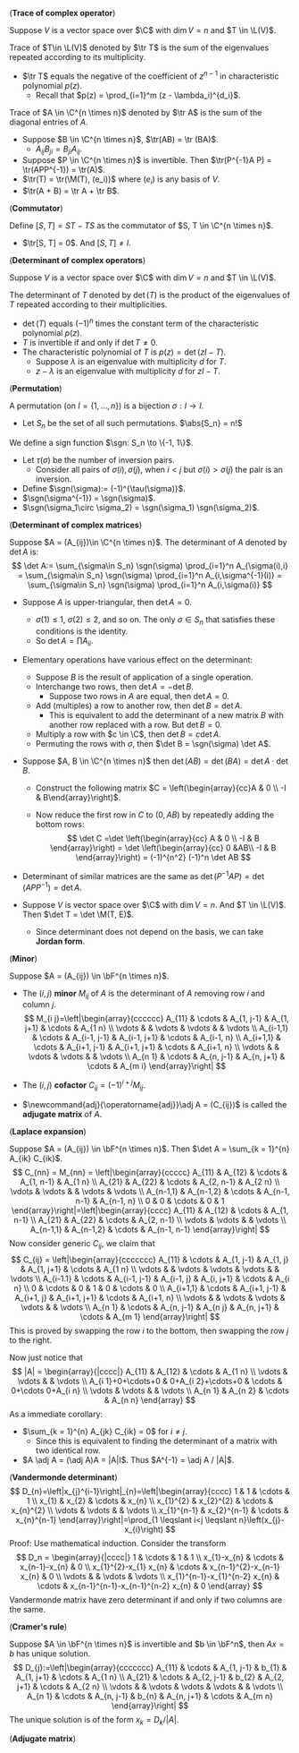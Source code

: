 (**Trace of complex operator**)

Suppose $V$ is a vector space over $\C$ with $\dim V = n$ and $T \in \L(V)$.

Trace of $T\in \L(V)$ denoted by $\tr T$ is the sum of the eigenvalues repeated according to its multiplicity.

- $\tr T$ equals the negative of the coefficient of $z^{n - 1}$ in characteristic polynomial $p(z)$.
  - Recall that $p(z) = \prod_{i=1}^m (z - \lambda_i)^{d_i}$.

Trace of $A \in \C^{n \times n}$ denoted by $\tr A$ is the sum of the diagonal entries of $A$.

- Suppose $B \in \C^{n \times n}$, $\tr(AB) = \tr (BA)$.
  - $A_{ij}B_{ji} = B_{ji} A_{ij}$.
- Suppose $P \in \C^{n \times n}$ is invertible. Then $\tr(P^{-1}A P) = \tr(APP^{-1}) = \tr(A)$.
- $\tr(T) = \tr(\M(T), (e_i))$ where $(e_i)$ is any basis of $V$.
- $\tr(A + B) = \tr A + \tr B$.

(**Commutator**)

Define $[S, T] = ST - TS$ as the commutator of $S, T \in \C^{n \times n}$.

- $\tr[S, T] = 0$. And $[S, T] \neq I$.

(**Determinant of complex operators**)

Suppose $V$ is a vector space over $\C$ with $\dim V = n$ and $T \in \L(V)$.

The determinant of $T$ denoted by $\det(T)$ is the product of the eigenvalues of $T$ repeated according to their multiplicities.

- $\det(T)$ equals $(-1)^n$ times the constant term of the characteristic polynomial $p(z)$.
- $T$ is invertible if and only if $\det T \neq 0$.
- The characteristic polynomial of $T$ is $p(z) = \det(zI - T)$.
  - Suppose $\lambda$ is an eigenvalue with multiplicity $d$ for $T$.
  - $z - \lambda$ is an eigenvalue with multiplicity $d$ for $zI - T$.

(**Permutation**)

A permutation (on $I = \{1, \ldots, n\}$) is a bijection $\sigma: I \to I$.

- Let $S_n$ be the set of all such permutations. $\abs{S_n} = n!$

We define a sign function $\sgn: S_n \to \{-1, 1\}$.

- Let $\tau(\sigma)$ be the number of inversion pairs.
  - Consider all pairs of $\sigma(i), \sigma(j)$, when $i < j$ but $\sigma(i) > \sigma(j)$ the pair is an inversion. 
- Define $\sgn(\sigma):= (-1)^{\tau(\sigma)}$.
- $\sgn(\sigma^{-1}) = \sgn(\sigma)$.
- $\sgn(\sigma_1\circ \sigma_2) = \sgn(\sigma_1) \sgn(\sigma_2)$.

(**Determinant of complex matrices**)

Suppose $A = (A_{ij})\in \C^{n \times n}$. The determinant of $A$ denoted by $\det A$ is:
$$
\det A:= \sum_{\sigma\in S_n} \sgn(\sigma) \prod_{i=1}^n A_{\sigma(i),i} = \sum_{\sigma\in S_n} \sgn(\sigma) \prod_{i=1}^n A_{i,\sigma^{-1}(i)} = \sum_{\sigma\in S_n} \sgn(\sigma) \prod_{i=1}^n A_{i,\sigma(i)}
$$

- Suppose $A$ is upper-triangular, then $\det A = 0$.

  - $\sigma(1) \le 1$, $\sigma(2) \le 2$, and so on. The only $\sigma \in S_n$ that satisfies these conditions is the identity.
  - So $\det A = \prod A_{ii}$.

- Elementary operations have various effect on the determinant:

  - Suppose $B$ is the result of application of a single operation.
  - Interchange two rows, then $\det A = -\det B$.
    - Suppose two rows in $A$ are equal, then $\det A = 0$.
  - Add (multiples) a row to another row, then $\det B = \det A$.
    - This is equivalent to add the determinant of a new matrix $B$ with another row replaced with a row. But $\det B = 0$.
  - Multiply a row with $c \in \C$, then $\det B = c \det A$.
  - Permuting the rows with $\sigma$, then $\det B = \sgn(\sigma) \det A$.

- Suppose $A, B \in \C^{n \times n}$ then $\det(AB) = \det(BA) = \det A\cdot \det B$.

  - Construct the following matrix $C = \left(\begin{array}{cc}A & 0 \\
    -I & B\end{array}\right)$.​

  - Now reduce the first row in $C$ to $(0, AB)$ by repeatedly adding the bottom rows:
    $$
    \det C =\det \left(\begin{array}{cc}
    A & 0 \\
    -I & B
    \end{array}\right) = \det \left(\begin{array}{cc}
    0 &AB\\
    -I & B
    \end{array}\right) = (-1)^{n^2} (-1)^n \det AB
    $$

- Determinant of similar matrices are the same as $\det(P^{-1}AP) = \det(APP^{-1}) = \det A$.
- Suppose $V$ is vector space over $\C$ with $\dim V = n$. And $T \in \L(V)$. Then $\det T = \det \M(T, E)$.
  - Since determinant does not depend on the basis, we can take **Jordan form**.

(**Minor**)

Suppose $A = (A_{ij}) \in \bF^{n \times n}$.

- The $(i, j)$ **minor** $M_{ij}$ of $A$ is the determinant of $A$ removing row $i$ and column $j$.
  $$
  M_{i j}=\left|\begin{array}{cccccc}
  A_{11} & \cdots & A_{1, j-1} & A_{1, j+1} & \cdots & A_{1 n} \\
  \vdots & & \vdots & \vdots & & \vdots \\
  A_{i-1,1} & \cdots & A_{i-1, j-1} & A_{i-1, j+1} & \cdots & A_{i-1, n} \\
  A_{i+1,1} & \cdots & A_{i+1, j-1} & A_{i+1, j+1} & \cdots & A_{i+1, n} \\
  \vdots & & \vdots & \vdots & & \vdots \\
  A_{n 1} & \cdots & A_{n, j-1} & A_{n, j+1} & \cdots & A_{m i}
  \end{array}\right|
  $$

- The $(i, j)$ **cofactor** $C_{ij} = (-1)^{i + j}M_{ij}$.

- $\newcommand{adj}{\operatorname{adj}}\adj A = (C_{ij})$ is called the **adjugate matrix** of $A$.

(**Laplace expansion**)

Suppose $A = (A_{ij}) \in \bF^{n \times n}$. Then $\det A = \sum_{k = 1}^{n} A_{ik} C_{ik}$.
$$
C_{nn} = M_{nn} = \left|\begin{array}{ccccc}
A_{11} & A_{12} & \cdots & A_{1, n-1} & A_{1 n} \\
A_{21} & A_{22} & \cdots & A_{2, n-1} & A_{2 n} \\
\vdots & \vdots & & \vdots & \vdots \\
A_{n-1,1} & A_{n-1,2} & \cdots & A_{n-1, n-1} & A_{n-1, n} \\
0 & 0 & \cdots & 0 & 1
\end{array}\right|=\left|\begin{array}{cccc}
A_{11} & A_{12} & \cdots & A_{1, n-1} \\
A_{21} & A_{22} & \cdots & A_{2, n-1} \\
\vdots & \vdots & & \vdots \\
A_{n-1,1} & A_{n-1,2} & \cdots & A_{n-1, n-1}
\end{array}\right|
$$
Now consider generic $C_{ij}$, we claim that
$$
C_{ij} = \left|\begin{array}{ccccccc}
A_{11} & \cdots & A_{1, j-1} & A_{1, j} & A_{1, j+1} & \cdots & A_{1 n} \\
\vdots & & \vdots & \vdots & \vdots & & \vdots \\
A_{i-1.1} & \cdots & A_{i-1, j-1} & A_{i-1, j} & A_{i, j+1} & \cdots & A_{i n} \\
0 & \cdots & 0 & 1 & 0 & \cdots & 0 \\
A_{i+1,1} & \cdots & A_{i+1, j-1} & A_{i+1, j} & A_{i+1, j+1} & \cdots & A_{i+1, n} \\
\vdots & & \vdots & \vdots & \vdots & & \vdots \\
A_{n 1} & \cdots & A_{n, j-1} & A_{n j} & A_{n, j+1} & \cdots & A_{m 1}
\end{array}\right|
$$
This is proved by swapping the row $i$ to the bottom, then swapping the row $j$ to the right.

Now just notice that
$$
|A| = \begin{array}{|cccc|}
A_{11} & A_{12} & \cdots & A_{1 n} \\
\vdots & \vdots & & \vdots \\
A_{i 1}+0+\cdots+0 & 0+A_{i 2}+\cdots+0 & \cdots & 0+\cdots 0+A_{i n} \\
\vdots & \vdots & & \vdots \\
A_{n 1} & A_{n 2} & \cdots & A_{n n}
\end{array}
$$
As a immediate corollary:

- $\sum_{k = 1}^{n} A_{jk} C_{ik} = 0$ for $i \neq j$.
  - Since this is equivalent to finding the determinant of a matrix with two identical row.
- $A \adj A = (\adj A)A = |A|I$. Thus $A^{-1} = \adj A / |A|$.

(**Vandermonde determinant**)
$$
D_{n}=\left|x_{j}^{i-1}\right|_{n}=\left|\begin{array}{cccc}
1 & 1 & \cdots & 1 \\
x_{1} & x_{2} & \cdots & x_{n} \\
x_{1}^{2} & x_{2}^{2} & \cdots & x_{n}^{2} \\
\vdots & \vdots & & \vdots \\
x_{1}^{n-1} & x_{2}^{n-1} & \cdots & x_{n}^{n-1}
\end{array}\right|=\prod_{1 \leqslant i<j \leqslant n}\left(x_{j}-x_{i}\right)
$$
Proof: Use mathematical induction. Consider the transform
$$
D_n = \begin{array}{|cccc|}
1 & \cdots & 1 & 1 \\
x_{1}-x_{n} & \cdots & x_{n-1}-x_{n} & 0 \\
x_{1}^{2}-x_{1} x_{n} & \cdots & x_{n-1}^{2}-x_{n-1} x_{n} & 0 \\
\vdots & & \vdots & \vdots \\
x_{1}^{n-1}-x_{1}^{n-2} x_{n} & \cdots & x_{n-1}^{n-1}-x_{n-1}^{n-2} x_{n} & 0
\end{array}
$$
Vandermonde matrix have zero determinant if and only if two columns are the same.

(**Cramer's rule**)

Suppose $A \in \bF^{n \times n}$ is invertible and $b \in \bF^n$, then $Ax = b$ has unique solution.
$$
D_{j}:=\left|\begin{array}{ccccccc}
A_{11} & \cdots & A_{1, j-1} & b_{1} & A_{1, j+1} & \cdots & A_{1 n} \\
A_{21} & \cdots & A_{2, j-1} & b_{2} & A_{2, j+1} & \cdots & A_{2 n} \\
\vdots & & \vdots & \vdots & \vdots & & \vdots \\
A_{n 1} & \cdots & A_{n, j-1} & b_{n} & A_{n, j+1} & \cdots & A_{m n}
\end{array}\right|
$$
The unique solution is of the form $x_k = D_k/|A|$.

(**Adjugate matrix**)



